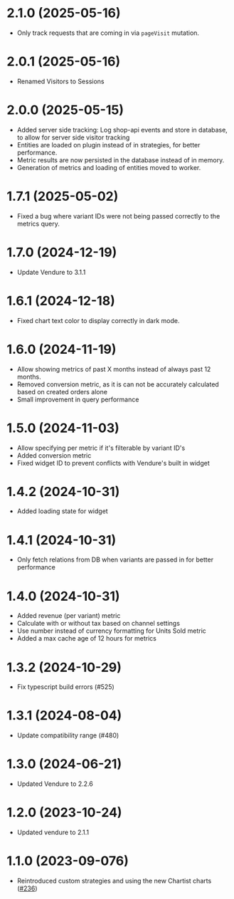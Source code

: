 # 2.1.0 (2025-05-16)

- Only track requests that are coming in via `pageVisit` mutation.

# 2.0.1 (2025-05-16)

- Renamed Visitors to Sessions

# 2.0.0 (2025-05-15)

- Added server side tracking: Log shop-api events and store in database, to allow for server side visitor tracking
- Entities are loaded on plugin instead of in strategies, for better performance.
- Metric results are now persisted in the database instead of in memory.
- Generation of metrics and loading of entities moved to worker.

# 1.7.1 (2025-05-02)

- Fixed a bug where variant IDs were not being passed correctly to the metrics query.

# 1.7.0 (2024-12-19)

- Update Vendure to 3.1.1

# 1.6.1 (2024-12-18)

- Fixed chart text color to display correctly in dark mode.

# 1.6.0 (2024-11-19)

- Allow showing metrics of past X months instead of always past 12 months.
- Removed conversion metric, as it is can not be accurately calculated based on created orders alone
- Small improvement in query performance

# 1.5.0 (2024-11-03)

- Allow specifying per metric if it's filterable by variant ID's
- Added conversion metric
- Fixed widget ID to prevent conflicts with Vendure's built in widget

# 1.4.2 (2024-10-31)

- Added loading state for widget

# 1.4.1 (2024-10-31)

- Only fetch relations from DB when variants are passed in for better performance

# 1.4.0 (2024-10-31)

- Added revenue (per variant) metric
- Calculate with or without tax based on channel settings
- Use number instead of currency formatting for Units Sold metric
- Added a max cache age of 12 hours for metrics

# 1.3.2 (2024-10-29)

- Fix typescript build errors (#525)

# 1.3.1 (2024-08-04)

- Update compatibility range (#480)

# 1.3.0 (2024-06-21)

- Updated Vendure to 2.2.6

# 1.2.0 (2023-10-24)

- Updated vendure to 2.1.1

# 1.1.0 (2023-09-076)

- Reintroduced custom strategies and using the new Chartist charts ([#236](https://github.com/Pinelab-studio/pinelab-vendure-plugins/pull/236))
